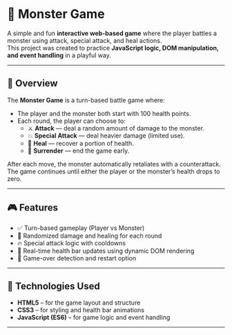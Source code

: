 # 👾 Monster Game

A simple and fun **interactive web-based game** where the player battles a monster using attack, special attack, and heal actions.  
This project was created to practice **JavaScript logic, DOM manipulation, and event handling** in a playful way.

---

## 🧠 Overview

The **Monster Game** is a turn-based battle game where:
- The player and the monster both start with 100 health points.
- Each round, the player can choose to:
  - ⚔️ **Attack** — deal a random amount of damage to the monster.
  - 💥 **Special Attack** — deal heavier damage (limited use).
  - 💊 **Heal** — recover a portion of health.
  - 🛑 **Surrender** — end the game early.

After each move, the monster automatically retaliates with a counterattack.  
The game continues until either the player or the monster’s health drops to zero.

---

## 🎮 Features

- ✅ Turn-based gameplay (Player vs Monster)
- 🎲 Randomized damage and healing for each round
- 🔥 Special attack logic with cooldowns
- 💚 Real-time health bar updates using dynamic DOM rendering
- 🏁 Game-over detection and restart option

---

## 🧩 Technologies Used

- **HTML5** – for the game layout and structure  
- **CSS3** – for styling and health bar animations  
- **JavaScript (ES6)** – for game logic and event handling  

---
